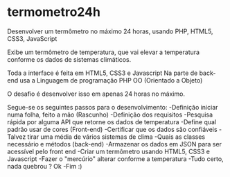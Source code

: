 ﻿termometro24h
=============

Desenvolver um termômetro no máximo 24 horas, usando PHP, HTML5, CSS3, JavaScript

Exibe um termômetro de temperatura, que vai elevar a temperatura conforme os dados de sistemas climáticos.

Toda a interface é feita em HTML5, CSS3 e Javascript
Na parte de back-end usa a Linguagem de programação PHP OO (Orientado a Objeto)

O desafio é desenvolver isso em apenas 24 horas no máximo. 

Segue-se os seguintes passos para o desenvolvimento:
-Definição iniciar numa folha, feito a mão (Rascunho)
-Definição dos requisitos
-Pesquisa rápida por alguma API que retorne os dados de temperatura
-Define qual padrão usar de cores (Front-end)
-Certificar que os dados são confiáveis 
-Talvez tirar uma média de vários sistemas de clima
-Quais as classes necessário e métodos (back-end)
-Armazenar os dados em JSON para ser acessível pelo front end
-Criar um termômetro usando HTML5, CSS3 e Javascript 
-Fazer o "mercúrio" alterar conforme a temperatura
-Tudo certo, nada quebrou ? Ok
-Fim :)

